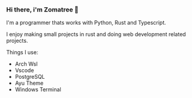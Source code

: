 ### Hi there, i'm Zomatree 👋

I'm a programmer thats works with Python, Rust and Typescript.

I enjoy making small projects in rust and doing web development related projects.

Things I use:
  - Arch Wsl
  - Vscode
  - PostgreSQL
  - Ayu Theme
  - Windows Terminal

